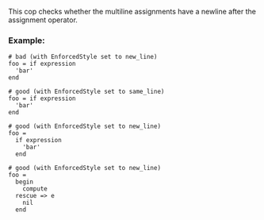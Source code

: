 This cop checks whether the multiline assignments have a newline
after the assignment operator.

### Example:
    # bad (with EnforcedStyle set to new_line)
    foo = if expression
      'bar'
    end

    # good (with EnforcedStyle set to same_line)
    foo = if expression
      'bar'
    end

    # good (with EnforcedStyle set to new_line)
    foo =
      if expression
        'bar'
      end

    # good (with EnforcedStyle set to new_line)
    foo =
      begin
        compute
      rescue => e
        nil
      end